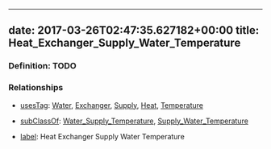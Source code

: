
---
date: 2017-03-26T02:47:35.627182+00:00
title: Heat_Exchanger_Supply_Water_Temperature
---
### Definition: TODO

### Relationships

* [usesTag](https://brickschema.org/schema/1.0/BrickFrame#usesTag): [Water](https://brickschema.org/schema/1.0/BrickTag#Water), [Exchanger](https://brickschema.org/schema/1.0/BrickTag#Exchanger), [Supply](https://brickschema.org/schema/1.0/BrickTag#Supply), [Heat](https://brickschema.org/schema/1.0/BrickTag#Heat), [Temperature](https://brickschema.org/schema/1.0/BrickTag#Temperature)

* [subClassOf](http://www.w3.org/2000/01/rdf-schema#subClassOf): [Water_Supply_Temperature](https://brickschema.org/schema/1.0/Brick#Water_Supply_Temperature), [Supply_Water_Temperature](https://brickschema.org/schema/1.0/Brick#Supply_Water_Temperature)

* [label](http://www.w3.org/2000/01/rdf-schema#label): Heat Exchanger Supply Water Temperature
